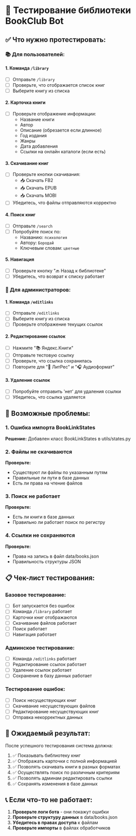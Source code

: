 # 🧪 Тестирование библиотеки BookClub Bot

## ✅ Что нужно протестировать:

### 📚 Для пользователей:

#### 1. Команда `/library`
- [ ] Отправьте `/library`
- [ ] Проверьте, что отображается список книг
- [ ] Выберите книгу из списка

#### 2. Карточка книги
- [ ] Проверьте отображение информации:
  - Название книги
  - Автор
  - Описание (обрезается если длинное)
  - Год издания
  - Жанры
  - Дата добавления
  - Ссылки на онлайн каталоги (если есть)

#### 3. Скачивание книг
- [ ] Проверьте кнопки скачивания:
  - 📥 Скачать FB2
  - 📥 Скачать EPUB
  - 📥 Скачать MOBI
- [ ] Убедитесь, что файлы отправляются корректно

#### 4. Поиск книг
- [ ] Отправьте `/search`
- [ ] Попробуйте поиск по:
  - Названию: `психология`
  - Автору: `Бородай`
  - Ключевым словам: `цветные`

#### 5. Навигация
- [ ] Проверьте кнопку "🔙 Назад к библиотеке"
- [ ] Убедитесь, что возврат к списку работает

### 🔧 Для администраторов:

#### 1. Команда `/editlinks`
- [ ] Отправьте `/editlinks`
- [ ] Выберите книгу из списка
- [ ] Проверьте отображение текущих ссылок

#### 2. Редактирование ссылок
- [ ] Нажмите "📚 Яндекс.Книги"
- [ ] Отправьте тестовую ссылку
- [ ] Проверьте, что ссылка сохранилась
- [ ] Повторите для "📖 ЛитРес" и "🎧 Аудиоформат"

#### 3. Удаление ссылок
- [ ] Попробуйте отправить 'нет' для удаления ссылки
- [ ] Убедитесь, что ссылка удаляется

## 🐛 Возможные проблемы:

### 1. Ошибка импорта BookLinkStates
**Решение:** Добавлен класс BookLinkStates в utils/states.py

### 2. Файлы не скачиваются
**Проверьте:**
- Существуют ли файлы по указанным путям
- Правильные ли пути в базе данных
- Есть ли права на чтение файлов

### 3. Поиск не работает
**Проверьте:**
- Есть ли книги в базе данных
- Правильно ли работает поиск по регистру

### 4. Ссылки не сохраняются
**Проверьте:**
- Права на запись в файл data/books.json
- Правильность структуры JSON

## 📋 Чек-лист тестирования:

### Базовое тестирование:
- [ ] Бот запускается без ошибок
- [ ] Команда `/library` работает
- [ ] Карточки книг отображаются
- [ ] Скачивание файлов работает
- [ ] Поиск работает
- [ ] Навигация работает

### Админское тестирование:
- [ ] Команда `/editlinks` работает
- [ ] Редактирование ссылок работает
- [ ] Удаление ссылок работает
- [ ] Сохранение в базу данных работает

### Тестирование ошибок:
- [ ] Поиск несуществующих книг
- [ ] Скачивание несуществующих файлов
- [ ] Редактирование несуществующих книг
- [ ] Отправка некорректных данных

## 🎯 Ожидаемый результат:

После успешного тестирования система должна:
1. ✅ Показывать библиотеку книг
2. ✅ Отображать карточки с полной информацией
3. ✅ Позволять скачивать книги в разных форматах
4. ✅ Осуществлять поиск по различным критериям
5. ✅ Позволять админам редактировать ссылки
6. ✅ Сохранять изменения в базе данных

## 📞 Если что-то не работает:

1. **Проверьте логи бота** - они покажут ошибки
2. **Проверьте структуру данных** в data/books.json
3. **Убедитесь в правах доступа** к файлам
4. **Проверьте импорты** в файлах обработчиков 